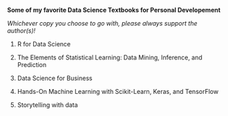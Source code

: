 **Some of my favorite Data Science Textbooks for Personal Developement**

*Whichever copy you choose to go with, please always support the author(s)!*

1. R for Data Science

2. The Elements of Statistical Learning: Data Mining, Inference, and Prediction

3. Data Science for Business

4. Hands-On Machine Learning with Scikit-Learn, Keras, and TensorFlow

5. Storytelling with data

